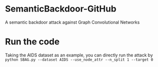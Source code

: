 # SemanticBackdoor-GitHub
A semantic backdoor attack against Graph Convolutional Networks

# Run the code
Taking the AIDS dataset as an example, you can directly run the attack by `python SBAG.py --dataset AIDS --use_node_attr --n_split 1 --target 0`
